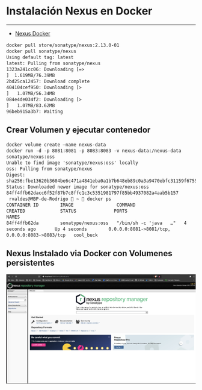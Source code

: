 # Instalación Nexus en Docker
----

* [Nexus Docker](https://blog.sonatype.com/sonatype-nexus-installation-using-docker)

```
docker pull store/sonatype/nexus:2.13.0-01
docker pull sonatype/nexus
Using default tag: latest
latest: Pulling from sonatype/nexus
1323a241cc06: Downloading [=>                                                 ]  1.619MB/76.39MB
2bd25ca12457: Download complete 
404104cef950: Downloading [>                                                  ]   1.07MB/56.34MB
084e4de034f2: Downloading [>                                                  ]   1.07MB/83.62MB
96beb915a3b7: Waiting 
```

## Crear Volumen y ejecutar contenedor

````
docker volume create –name nexus-data
docker run -d -p 8081:8081 -p 8083:8083 -v nexus-data:/nexus-data sonatype/nexus:oss
Unable to find image 'sonatype/nexus:oss' locally
oss: Pulling from sonatype/nexus
Digest: sha256:fbe13620b3604be6c471a4841eba0a1b7b648eb89c0a3a9470ebfc31159f6755
Status: Downloaded newer image for sonatype/nexus:oss
84ff4ffb62dacc6f52f87b7c8ffc1c3c5351981797f85bb4937082a4aab5b157
 rvaldes@MBP-de-Rodrigo  ~  docker ps
CONTAINER ID        IMAGE                COMMAND                  CREATED             STATUS              PORTS                                            NAMES
84ff4ffb62da        sonatype/nexus:oss   "/bin/sh -c 'java   …"   4 seconds ago       Up 4 seconds        0.0.0.0:8081->8081/tcp, 0.0.0.0:8083->8083/tcp   cool_buck
````

## Nexus Instalado via Docker con Volumenes persistentes 

![Nexus](imagenes/NexusDocker.jpg)


